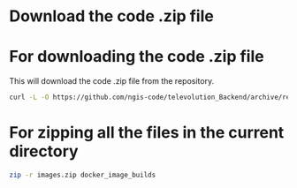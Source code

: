 # Download the code .zip file

# For downloading the code .zip file

This will download the code .zip file from the repository.
```bash
curl -L -O https://github.com/ngis-code/televolution_Backend/archive/refs/heads/main.zip
```

# For zipping all the files in the current directory
```bash
zip -r images.zip docker_image_builds
```